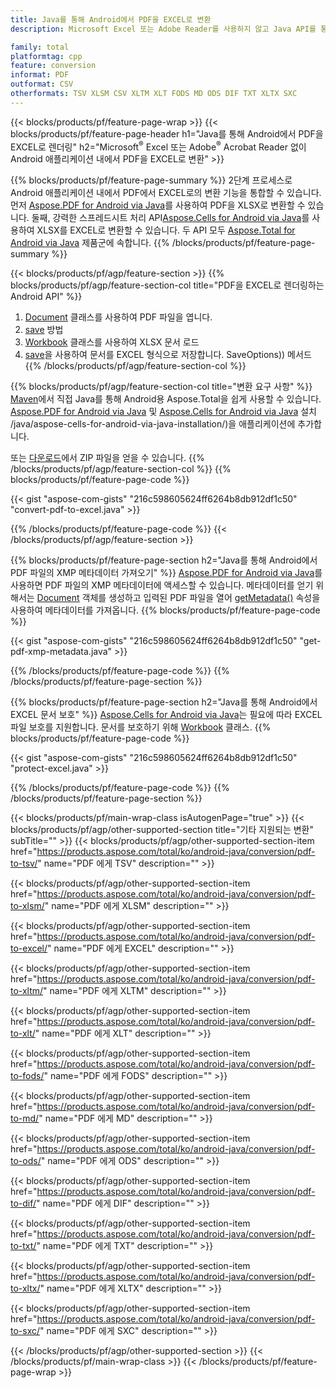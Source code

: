 ```yaml
---
title: Java를 통해 Android에서 PDF을 EXCEL로 변환
description: Microsoft Excel 또는 Adobe Reader를 사용하지 않고 Java API를 통해 Android에서 PDF을 EXCEL로 렌더링

family: total
platformtag: cpp
feature: conversion
informat: PDF
outformat: CSV
otherformats: TSV XLSM CSV XLTM XLT FODS MD ODS DIF TXT XLTX SXC
---
```

{{< blocks/products/pf/feature-page-wrap >}}
{{< blocks/products/pf/feature-page-header h1="Java를 통해 Android에서 PDF을 EXCEL로 렌더링" h2="Microsoft<sup>&reg;</sup> Excel 또는 Adobe<sup>&reg;</sup> Acrobat Reader 없이 Android 애플리케이션 내에서 PDF을 EXCEL로 변환" >}}

{{% blocks/products/pf/feature-page-summary %}}
2단계 프로세스로 Android 애플리케이션 내에서 PDF에서 EXCEL로의 변환 기능을 통합할 수 있습니다. 먼저 [Aspose.PDF for Android via Java](https://products.aspose.com/pdf/android-java/)를 사용하여 PDF을 XLSX로 변환할 수 있습니다. 둘째, 강력한 스프레드시트 처리 API[Aspose.Cells for Android via Java](https://products.aspose.com/cells/android-java/)를 사용하여 XLSX를 EXCEL로 변환할 수 있습니다. 두 API 모두 [Aspose.Total for Android via Java](https://products.aspose.com/total/android-java/) 제품군에 속합니다. 
{{% /blocks/products/pf/feature-page-summary  %}}

{{< blocks/products/pf/agp/feature-section >}}
{{% blocks/products/pf/agp/feature-section-col title="PDF을 EXCEL로 렌더링하는 Android API" %}}
1. [Document](https://reference.aspose.com/pdf/java/com.aspose.pdf/Document) 클래스를 사용하여 PDF 파일을 엽니다.
2. [save](https://reference.aspose.com/pdf/java/com.aspose.pdf/Document#save-java.lang.String-com.aspose.pdf.SaveOptions-) 방법
3. [Workbook](https://reference.aspose.com/cells/java/com.aspose.cells/Workbook) 클래스를 사용하여 XLSX 문서 로드
4. [save](https://reference.aspose.com/cells/java/com.aspose.cells/workbook#save(java.lang.String,%20com.aspose.cells))을 사용하여 문서를 EXCEL 형식으로 저장합니다. SaveOptions)) 메서드
{{% /blocks/products/pf/agp/feature-section-col %}}

{{% blocks/products/pf/agp/feature-section-col title="변환 요구 사항" %}}
[Maven](https://repository.aspose.com/webapp/#/artifacts/browse/tree/General/repo/com/aspose/aspose-total)에서 직접 Java를 통해 Android용 Aspose.Total을 쉽게 사용할 수 있습니다. [Aspose.PDF for Android via Java](https://docs.aspose.com/pdf/androidjava/installation/) 및 [Aspose.Cells for Android via Java](https://docs.aspose.com/cells) 설치 /java/aspose-cells-for-android-via-java-installation/)을 애플리케이션에 추가합니다.

또는 [다운로드](https://downloads.aspose.com/total/androidjava)에서 ZIP 파일을 얻을 수 있습니다.
{{% /blocks/products/pf/agp/feature-section-col %}}
{{% blocks/products/pf/feature-page-code %}}

{{< gist "aspose-com-gists" "216c598605624ff6264b8db912df1c50" "convert-pdf-to-excel.java" >}}



{{% /blocks/products/pf/feature-page-code %}}
{{< /blocks/products/pf/agp/feature-section >}}

{{% blocks/products/pf/feature-page-section  h2="Java를 통해 Android에서 PDF 파일의 XMP 메타데이터 가져오기" %}}
[Aspose.PDF for Android via Java](https://products.aspose.com/pdf/android-java/)를 사용하면 PDF 파일의 XMP 메타데이터에 액세스할 수 있습니다. 메타데이터를 얻기 위해서는 [Document](https://reference.aspose.com/pdf/java/com.aspose.pdf/Document) 객체를 생성하고 입력된 PDF 파일을 열어 [getMetadata()](https://reference.aspose.com/pdf/java/com.aspose.pdf/Document#getMetadata--) 속성을 사용하여 메타데이터를 가져옵니다.
{{% blocks/products/pf/feature-page-code %}}

{{< gist "aspose-com-gists" "216c598605624ff6264b8db912df1c50" "get-pdf-xmp-metadata.java" >}}

{{% /blocks/products/pf/feature-page-code  %}}
{{% /blocks/products/pf/feature-page-section %}}

{{% blocks/products/pf/feature-page-section  h2="Java를 통해 Android에서 EXCEL 문서 보호" %}}
[Aspose.Cells for Android via Java](https://products.aspose.com/cells/android-java/)는 필요에 따라 EXCEL 파일 보호를 지원합니다. 문서를 보호하기 위해 [Workbook](https://reference.aspose.com/cells/java/com.aspose.cells/Workbook) 클래스.
{{% blocks/products/pf/feature-page-code %}}

{{< gist "aspose-com-gists" "216c598605624ff6264b8db912df1c50" "protect-excel.java" >}}

{{% /blocks/products/pf/feature-page-code  %}}
{{% /blocks/products/pf/feature-page-section %}}

{{< blocks/products/pf/main-wrap-class isAutogenPage="true" >}}
{{< blocks/products/pf/agp/other-supported-section title="기타 지원되는 변환" subTitle="" >}}
{{< blocks/products/pf/agp/other-supported-section-item href="https://products.aspose.com/total/ko/android-java/conversion/pdf-to-tsv/" name="PDF 에게 TSV" description="" >}}

{{< blocks/products/pf/agp/other-supported-section-item href="https://products.aspose.com/total/ko/android-java/conversion/pdf-to-xlsm/" name="PDF 에게 XLSM" description="" >}}

{{< blocks/products/pf/agp/other-supported-section-item href="https://products.aspose.com/total/ko/android-java/conversion/pdf-to-excel/" name="PDF 에게 EXCEL" description="" >}}

{{< blocks/products/pf/agp/other-supported-section-item href="https://products.aspose.com/total/ko/android-java/conversion/pdf-to-xltm/" name="PDF 에게 XLTM" description="" >}}

{{< blocks/products/pf/agp/other-supported-section-item href="https://products.aspose.com/total/ko/android-java/conversion/pdf-to-xlt/" name="PDF 에게 XLT" description="" >}}

{{< blocks/products/pf/agp/other-supported-section-item href="https://products.aspose.com/total/ko/android-java/conversion/pdf-to-fods/" name="PDF 에게 FODS" description="" >}}

{{< blocks/products/pf/agp/other-supported-section-item href="https://products.aspose.com/total/ko/android-java/conversion/pdf-to-md/" name="PDF 에게 MD" description="" >}}

{{< blocks/products/pf/agp/other-supported-section-item href="https://products.aspose.com/total/ko/android-java/conversion/pdf-to-ods/" name="PDF 에게 ODS" description="" >}}

{{< blocks/products/pf/agp/other-supported-section-item href="https://products.aspose.com/total/ko/android-java/conversion/pdf-to-dif/" name="PDF 에게 DIF" description="" >}}

{{< blocks/products/pf/agp/other-supported-section-item href="https://products.aspose.com/total/ko/android-java/conversion/pdf-to-txt/" name="PDF 에게 TXT" description="" >}}

{{< blocks/products/pf/agp/other-supported-section-item href="https://products.aspose.com/total/ko/android-java/conversion/pdf-to-xltx/" name="PDF 에게 XLTX" description="" >}}

{{< blocks/products/pf/agp/other-supported-section-item href="https://products.aspose.com/total/ko/android-java/conversion/pdf-to-sxc/" name="PDF 에게 SXC" description="" >}}


{{< /blocks/products/pf/agp/other-supported-section >}}
{{< /blocks/products/pf/main-wrap-class >}}
{{< /blocks/products/pf/feature-page-wrap >}}